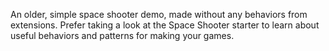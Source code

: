 An older, simple space shooter demo, made without any behaviors from extensions. Prefer taking a look at the Space Shooter starter to learn about useful behaviors and patterns for making your games.